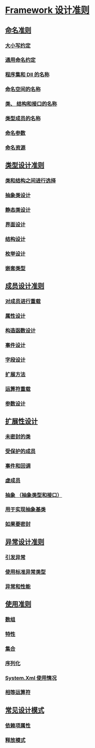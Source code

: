 # [Framework 设计准则](index.md)
## [命名准则](naming-guidelines.md)
### [大小写约定](capitalization-conventions.md)
### [通用命名约定](general-naming-conventions.md)
### [程序集和 Dll 的名称](names-of-assemblies-and-dlls.md)
### [命名空间的名称](names-of-namespaces.md)
### [类、 结构和接口的名称](names-of-classes-structs-and-interfaces.md)
### [类型成员的名称](names-of-type-members.md)
### [命名参数](naming-parameters.md)
### [命名资源](naming-resources.md)
## [类型设计准则](type.md)
### [类和结构之间进行选择](choosing-between-class-and-struct.md)
### [抽象类设计](abstract-class.md)
### [静态类设计](static-class.md)
### [界面设计](interface.md)
### [结构设计](struct.md)
### [枚举设计](enum.md)
### [嵌套类型](nested-types.md)
## [成员设计准则](member.md)
### [对成员进行重载](member-overloading.md)
### [属性设计](property.md)
### [构造函数设计](constructor.md)
### [事件设计](event.md)
### [字段设计](field.md)
### [扩展方法](extension-methods.md)
### [运算符重载](operator-overloads.md)
### [参数设计](parameter-design.md)
## [扩展性设计](designing-for-extensibility.md)
### [未密封的类](unsealed-classes.md)
### [受保护的成员](protected-members.md)
### [事件和回调](events-and-callbacks.md)
### [虚成员](virtual-members.md)
### [抽象 （抽象类型和接口）](abstractions-abstract-types-and-interfaces.md)
### [用于实现抽象基类](base-classes-for-implementing-abstractions.md)
### [如果要密封](sealing.md)
## [异常设计准则](exceptions.md)
### [引发异常](exception-throwing.md)
### [使用标准异常类型](using-standard-exception-types.md)
### [异常和性能](exceptions-and-performance.md)
## [使用准则](usage-guidelines.md)
### [数组](arrays.md)
### [特性](特性.md)
### [集合](guidelines-for-collections.md)
### [序列化](序列化.md)
### [System.Xml 使用情况](system-xml-usage.md)
### [相等运算符](equality-operators.md)
## [常见设计模式](common-design-patterns.md)
### [依赖项属性](dependency-properties.md)
### [释放模式](dispose-pattern.md)
